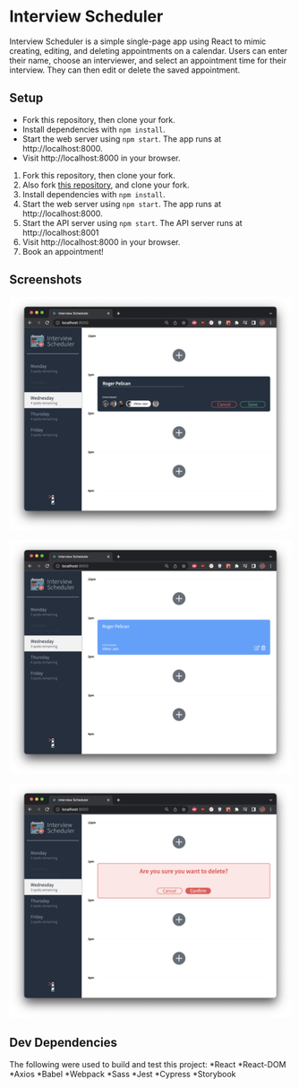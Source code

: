 # Interview Scheduler
Interview Scheduler is a simple single-page app using React to mimic creating, editing, and deleting appointments on a calendar. Users can enter their name, choose an interviewer, and select an appointment time for their interview. They can then edit or delete the saved appointment.

## Setup

* Fork this repository, then clone your fork.
* Install dependencies with `npm install`.
* Start the web server using `npm start`. The app runs at http://localhost:8000.
* Visit http://localhost:8000 in your browser.

1. Fork this repository, then clone your fork.
2. Also fork [this repository](https://github.com/MeganTherion/scheduler-api), and clone your fork. 
2. Install dependencies with `npm install`.
3. Start the web server using `npm start`. The app runs at http://localhost:8000.
4. Start the API server using `npm start`. The API server runs at http://localhost:8001
4. Visit http://localhost:8000 in your browser.
5. Book an appointment!

## Screenshots
!["Creating appointment"](https://github.com/MeganTherion/scheduler/blob/master/docs/Screenshot%202022-08-12%20at%208.08.15%20PM.png?raw=true)

!["Booked appointment"](https://github.com/MeganTherion/scheduler/blob/master/docs/Screenshot%202022-08-12%20at%208.08.30%20PM.png?raw=true)

!["Deleting appointment"](https://github.com/MeganTherion/scheduler/blob/master/docs/Screenshot%202022-08-12%20at%208.08.37%20PM.png?raw=true)


## Dev Dependencies
The following were used to build and test this project:
*React
*React-DOM
*Axios
*Babel
*Webpack
*Sass
*Jest
*Cypress
*Storybook
